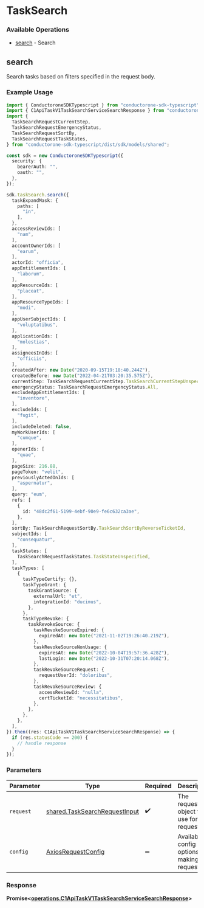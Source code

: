# TaskSearch

### Available Operations

* [search](#search) - Search

## search

Search tasks based on filters specified in the request body.

### Example Usage

```typescript
import { ConductoroneSDKTypescript } from "conductorone-sdk-typescript";
import { C1ApiTaskV1TaskSearchServiceSearchResponse } from "conductorone-sdk-typescript/dist/sdk/models/operations";
import {
  TaskSearchRequestCurrentStep,
  TaskSearchRequestEmergencyStatus,
  TaskSearchRequestSortBy,
  TaskSearchRequestTaskStates,
} from "conductorone-sdk-typescript/dist/sdk/models/shared";

const sdk = new ConductoroneSDKTypescript({
  security: {
    bearerAuth: "",
    oauth: "",
  },
});

sdk.taskSearch.search({
  taskExpandMask: {
    paths: [
      "in",
    ],
  },
  accessReviewIds: [
    "nam",
  ],
  accountOwnerIds: [
    "earum",
  ],
  actorId: "officia",
  appEntitlementIds: [
    "laborum",
  ],
  appResourceIds: [
    "placeat",
  ],
  appResourceTypeIds: [
    "modi",
  ],
  appUserSubjectIds: [
    "voluptatibus",
  ],
  applicationIds: [
    "molestias",
  ],
  assigneesInIds: [
    "officiis",
  ],
  createdAfter: new Date("2020-09-15T19:18:40.244Z"),
  createdBefore: new Date("2022-04-21T03:20:35.575Z"),
  currentStep: TaskSearchRequestCurrentStep.TaskSearchCurrentStepUnspecified,
  emergencyStatus: TaskSearchRequestEmergencyStatus.All,
  excludeAppEntitlementIds: [
    "inventore",
  ],
  excludeIds: [
    "fugit",
  ],
  includeDeleted: false,
  myWorkUserIds: [
    "cumque",
  ],
  openerIds: [
    "quae",
  ],
  pageSize: 216.88,
  pageToken: "velit",
  previouslyActedOnIds: [
    "aspernatur",
  ],
  query: "eum",
  refs: [
    {
      id: "48dc2f61-5199-4ebf-90e9-fe6c632ca3ae",
    },
  ],
  sortBy: TaskSearchRequestSortBy.TaskSearchSortByReverseTicketId,
  subjectIds: [
    "consequatur",
  ],
  taskStates: [
    TaskSearchRequestTaskStates.TaskStateUnspecified,
  ],
  taskTypes: [
    {
      taskTypeCertify: {},
      taskTypeGrant: {
        taskGrantSource: {
          externalUrl: "et",
          integrationId: "ducimus",
        },
      },
      taskTypeRevoke: {
        taskRevokeSource: {
          taskRevokeSourceExpired: {
            expiredAt: new Date("2021-11-02T19:26:40.219Z"),
          },
          taskRevokeSourceNonUsage: {
            expiresAt: new Date("2022-10-04T19:57:36.428Z"),
            lastLogin: new Date("2022-10-31T07:20:14.068Z"),
          },
          taskRevokeSourceRequest: {
            requestUserId: "doloribus",
          },
          taskRevokeSourceReview: {
            accessReviewId: "nulla",
            certTicketId: "necessitatibus",
          },
        },
      },
    },
  ],
}).then((res: C1ApiTaskV1TaskSearchServiceSearchResponse) => {
  if (res.statusCode == 200) {
    // handle response
  }
});
```

### Parameters

| Parameter                                                                      | Type                                                                           | Required                                                                       | Description                                                                    |
| ------------------------------------------------------------------------------ | ------------------------------------------------------------------------------ | ------------------------------------------------------------------------------ | ------------------------------------------------------------------------------ |
| `request`                                                                      | [shared.TaskSearchRequestInput](../../models/shared/tasksearchrequestinput.md) | :heavy_check_mark:                                                             | The request object to use for the request.                                     |
| `config`                                                                       | [AxiosRequestConfig](https://axios-http.com/docs/req_config)                   | :heavy_minus_sign:                                                             | Available config options for making requests.                                  |


### Response

**Promise<[operations.C1ApiTaskV1TaskSearchServiceSearchResponse](../../models/operations/c1apitaskv1tasksearchservicesearchresponse.md)>**


